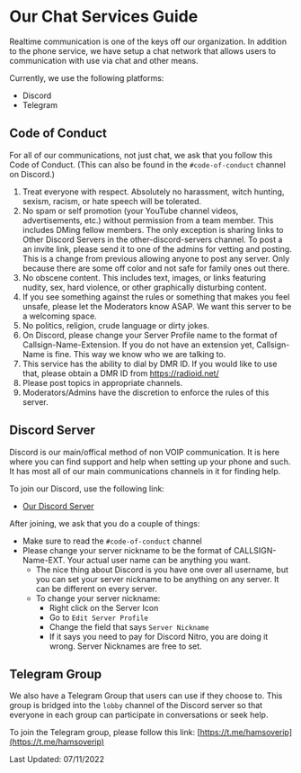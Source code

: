 # Our Chat Services Guide

Realtime communication is one of the keys off our organization. In addition to the phone service, we have setup a chat network that allows users to communication with use via chat and other means.

Currently, we use the following platforms:
* Discord
* Telegram

## Code of Conduct

For all of our communications, not just chat, we ask that you follow this Code of Conduct. (This can also be found in the ```#code-of-conduct``` channel on Discord.)

1. Treat everyone with respect. Absolutely no harassment, witch hunting, sexism, racism, or hate speech will be tolerated. 
2. No spam or self promotion (your YouTube channel videos, advertisements, etc.) without permission from a team member. This includes DMing fellow members. The only exception is sharing links to Other Discord Servers in the other-discord-servers channel. To post a an invite link, please send it to one of the admins for vetting and posting. This is a change from previous allowing anyone to post any server. Only because there are some off color and not safe for family ones out there.
3. No obscene content. This includes text, images, or links featuring nudity, sex, hard violence, or other graphically disturbing content. 
4. If you see something against the rules or something that makes you feel unsafe, please let the Moderators know ASAP. We want this server to be a welcoming space.
5. No politics, religion, crude language or dirty jokes.
6. On Discord, please change your Server Profile name to the format of Callsign-Name-Extension. If you do not have an extension yet, Callsign-Name is fine. This way we know who we are talking to.
7. This service has the ability to dial by DMR ID. If you would like to use that, please obtain a DMR ID from https://radioid.net/
8. Please post topics in appropriate channels.
9. Moderators/Admins have the discretion to enforce the rules of this server. 

## Discord Server

Discord is our main/offical method of non VOIP communication. It is here where you can find support and help when setting up your phone and such. It has most all of our main communications channels in it for finding help.

To join our Discord, use the following link:

  * [Our Discord Server](https://discord.gg/6VgdWw3vM4)

After joining, we ask that you do a couple of things:

* Make sure to read the ```#code-of-conduct``` channel
* Please change your server nickname to be the format of CALLSIGN-Name-EXT. Your actual user name can be anything you want.
    * The nice thing about Discord is you have one over all username, but you can set your server nickname to be anything on any server. It can be different on every server.
    * To change your server nickname:
        * Right click on the Server Icon
        * Go to ```Edit Server Profile```
        * Change the field that says ```Server Nickname```
        * If it says you need to pay for Discord Nitro, you are doing it wrong. Server Nicknames are free to set.

## Telegram Group

We also have a Telegram Group that users can use if they choose to. This group is bridged into the ```lobby``` channel of the Discord server so that everyone in each group can participate in conversations or seek help.

To join the Telegram group, please follow this link: [https://t.me/hamsoverip](https://t.me/hamsoverip)

Last Updated: 07/11/2022